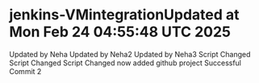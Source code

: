 # jenkins-VMintegrationUpdated at Mon Feb 24 04:55:48 UTC 2025
Updated by Neha
Updated by Neha2
Updated by Neha3
Script Changed
Script Changed
Script Changed now added github project 
Successful Commit 2  
